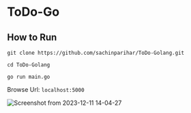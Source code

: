 # ToDo-Go

## How to Run

```
git clone https://github.com/sachinparihar/ToDo-Golang.git
```

```
cd ToDo-Golang
```

```
go run main.go
```

Browse Url:  ```localhost:5000```

![Screenshot from 2023-12-11 14-04-27](https://github.com/sachinparihar/ToDo-Golang/assets/94243074/17a25600-48c5-40be-8b55-2936c2b2700f)
